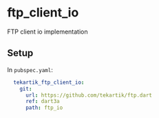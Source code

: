 # ftp_client_io

FTP client io implementation

## Setup

In `pubspec.yaml`:

```yaml
  tekartik_ftp_client_io:
    git:
      url: https://github.com/tekartik/ftp.dart
      ref: dart3a
      path: ftp_io
```